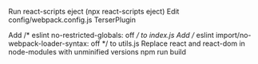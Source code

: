 Run react-scripts eject (npx react-scripts eject)
Edit config/webpack.config.js TerserPlugin

Add /* eslint no-restricted-globals: off */ to index.js
Add /* eslint import/no-webpack-loader-syntax: off */ to utils.js
Replace react and react-dom in node-modules with unminified versions
npm run build


